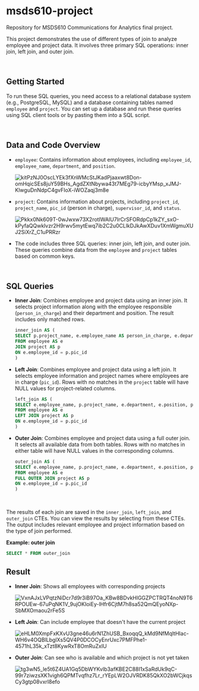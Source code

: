 # msds610-project
Repository for MSDS610 Communications for Analytics final project.

This project demonstrates the use of different types of join to analyze employee and project data. It involves three primary SQL operations: inner join, left join, and outer join. 

<br>

## Getting Started

To run these SQL queries, you need access to a relational database system (e.g., PostgreSQL, MySQL) and a database containing tables named `employee` and `project`. You can set up a database and run these queries using SQL client tools or by pasting them into a SQL script.

<br>


## Data and Code Overview

- `employee`: Contains information about employees, including `employee_id`, `employee_name`, `department`, and `position`.
  
  ![kitPzNJ0OscLYEk3fXnWMcStJKadPjaaxwt8Don-omHqicSEs8juY59BHs_AgdZXtNbywa43t7MEg79-icbyYMsp_xJMJ-KlwguDnNdpC4gvFIoX-iWOZaqj3m8e](https://github.com/rishimo/msds610-project/assets/138905247/3bd791ba-611d-4465-8227-759ce8171002)


- `project`: Contains information about projects, including `project_id`, `project_name`, `pic_id` (person in charge), `supervisor_id`, and `status`.

  ![Pkkx0Nk609T-0wJwxw73X2rotIWAIU7IrCrSFORdpCp1kZY_sxO-kPyfaQQwklvzr2H9rwv5mytEwq7ib2C2u0CLlkDJkAwXDuv1XmWgmuXUJ2SiXrZ_C1uPRRzr](https://github.com/rishimo/msds610-project/assets/138905247/aaf738f7-0d8c-4940-ab1b-8d6e05cf8500)


- The code includes three SQL queries: inner join, left join, and outer join. These queries combine data from the `employee` and `project` tables based on common keys.

<br>
  

## SQL Queries

- **Inner Join**: Combines employee and project data using an inner join. It selects project information along with the employee responsible (`person_in_charge`) and their department and position. The result includes only matched rows.


  ```sql
  inner_join AS (
  SELECT p.project_name, e.employee_name AS person_in_charge, e.department, e.position, p.status, p.supervisor_id
  FROM employee AS e
  JOIN project AS p
  ON e.employee_id = p.pic_id
  )
  ```


- **Left Join**: Combines employee and project data using a left join. It selects employee information and project names where employees are in charge (`pic_id`). Rows with no matches in the `project` table will have NULL values for project-related columns.

  
  ```sql
  left_join AS (
  SELECT e.employee_name, p.project_name, e.department, e.position, p.status
  FROM employee AS e
  LEFT JOIN project AS p
  ON e.employee_id = p.pic_id
  )
  ```


- **Outer Join**: Combines employee and project data using a full outer join. It selects all available data from both tables. Rows with no matches in either table will have NULL values in the corresponding columns.

  ```sql
  outer_join AS (
  SELECT e.employee_name, p.project_name, e.department, e.position, p.status
  FROM employee AS e
  FULL OUTER JOIN project AS p
  ON e.employee_id = p.pic_id
  )
  ```
  
<br>

The results of each join are saved in the `inner_join`, `left_join`, and `outer_join` CTEs. You can view the results by selecting from these CTEs. The output includes relevant employee and project information based on the type of join performed.

  **Example: outer join**
  
  ```sql
  SELECT * FROM outer_join
  ```


## Result

- **Inner Join**: Shows all employees with corresponding projects

  ![VxnAJxLVPqtzNiDcr7d9r3iB97Oa_KBw8BDvkHlGGZPCTRQT4noN9T6RPOUEw-67uPqNK1V_9ujOKIoiEy-lHfr6CjtM7h8sa52QmQEyoNXp-SbMXOmaou2rFe5S](https://github.com/rishimo/msds610-project/assets/138905247/fa831f14-3f75-4d8d-9181-52edc93304d6)

- **Left Join**: Can include employee that doesn't have the current project

  ![eHLM0XmpFxKXvU3gne46u6rN1ZhUSB_BxoqqQ_kMd9NfMqltHIac-WH6v4OQBlLbglXs5QV4P0DCOCyEnrUxc7PMFPhe1-4571hL35k_xTzt8KywRxT8OmRuZxIU](https://github.com/rishimo/msds610-project/assets/138905247/a160970d-9764-40cf-94b3-7458ebd4b859)

- **Outer Join**: Can see who is available and which project is not yet taken

  ![tg3wN5_le5t6Z4UA1Gq5DbWYKvlb3afKBE2C88I1xSaRdUk9qC-99r7ziwzsXK1vigh6QPMTvqfhz7Lr_rYEpLW2OJVRDK85QkXO2bWCjkqsCy3gtp08vxrI8efo](https://github.com/rishimo/msds610-project/assets/138905247/2a0aa1b1-577f-4ea1-9c2f-47c68ac87cd0)




